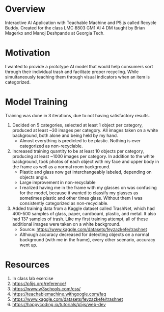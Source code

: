 # Overview
Interactive AI Application with Teachable Machine and P5.js called Recycle Buddy. Created for the class LMC 8803 GM1 AI 4 DM taught by Brian Magerko and Manoj Deshpande at Georgia Tech.

# Motivation
I wanted to provide a prototype AI model that would help consumers sort through their individual trash and facilitate proper recycling. While simultaneously teaching them through visual indicators when an item is categorized.

# Model Training
Training was done in 3 iterations, due to not having satisfactory results.
1.	Decided on 5 categories, selected at least 1 object per category, produced at least ~30 images per category. All images taken on a white background, both alone and being held by my hand.
    * Almost everything is predicted to be plastic. Nothing is ever categorized as non-recyclable.
2.	Increased training quantity to be at least 10 objects per category, producing at least ~1000 images per category. In addition to the white background, took photos of each object with my face and upper body in the frame as well as a normal room background.
    * Plastic and glass now get interchangeably labeled, depending on objects angle.
    * Large improvement in non-recyclable
    * I realized having me in the frame with my glasses on was confusing for the model, because it wanted to classify my glasses as sometimes plastic and other times glass. Without them I was consistently categorized as non-recyclable.
3.	Added training data from a Kaggle dataset called TrashNet, which had 400-500 samples of glass, paper, cardboard, plastic, and metal. It also had 137 samples of trash. Like my first training attempt, all of these additional images were taken on a white background.
    * Source: https://www.kaggle.com/datasets/feyzazkefe/trashnet
    * Although accuracy decreased for detecting objects on a normal background (with me in the frame), every other scenario, accuracy went up.

# Resources
1. In class lab exercise
2. https://p5js.org/reference/
3. https://www.w3schools.com/css/
4. https://teachablemachine.withgoogle.com/faq
5. https://www.kaggle.com/datasets/feyzazkefe/trashnet
6. https://happycoding.io/tutorials/p5js/web-dev 